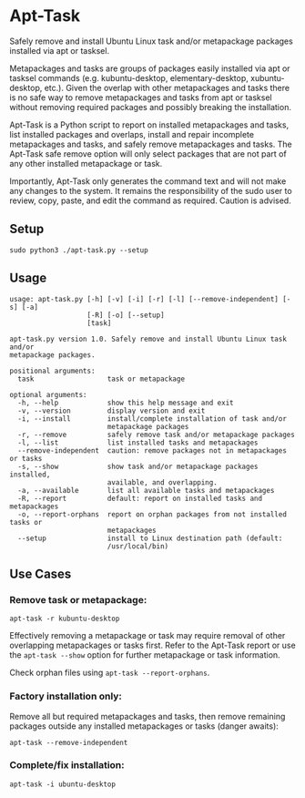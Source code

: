 # Apt-Task
Safely remove and install Ubuntu Linux task and/or metapackage packages installed via apt or tasksel.

Metapackages and tasks are groups of packages easily installed via apt or tasksel commands (e.g. kubuntu-desktop, elementary-desktop, xubuntu-desktop, etc.). Given the overlap with other metapackages and tasks there is no safe way to remove metapackages and tasks from apt or tasksel without removing required packages and possibly breaking the installation.

Apt-Task is a Python script to report on installed metapackages and tasks, list installed packages and overlaps, install and repair incomplete metapackages and tasks, and safely remove metapackages and tasks. The Apt-Task safe remove option will only select packages that are not part of any other installed metapackage or task. 

Importantly, Apt-Task only generates the command text and will not make any changes to the system. It remains the responsibility of the sudo user to review, copy, paste, and edit the command as required. Caution is advised.

## Setup
```sudo python3 ./apt-task.py --setup```

## Usage

```
usage: apt-task.py [-h] [-v] [-i] [-r] [-l] [--remove-independent] [-s] [-a]
                   [-R] [-o] [--setup]
                   [task]

apt-task.py version 1.0. Safely remove and install Ubuntu Linux task and/or
metapackage packages.

positional arguments:
  task                  task or metapackage

optional arguments:
  -h, --help            show this help message and exit
  -v, --version         display version and exit
  -i, --install         install/complete installation of task and/or
                        metapackage packages
  -r, --remove          safely remove task and/or metapackage packages
  -l, --list            list installed tasks and metapackages
  --remove-independent  caution: remove packages not in metapackages or tasks
  -s, --show            show task and/or metapackage packages installed,
                        available, and overlapping.
  -a, --available       list all available tasks and metapackages
  -R, --report          default: report on installed tasks and metapackages
  -o, --report-orphans  report on orphan packages from not installed tasks or
                        metapackages
  --setup               install to Linux destination path (default:
                        /usr/local/bin)
```

## Use Cases

### Remove task or metapackage:
```apt-task -r kubuntu-desktop```

Effectively removing a metapackage or task may require removal of other overlapping metapackages or tasks first. Refer to the Apt-Task report or use the ```apt-task --show``` option for further metapackage or task information.

Check orphan files using ```apt-task --report-orphans```.

### Factory installation only:
Remove all but required metapackages and tasks, then remove remaining packages outside any installed metapackages or tasks (danger awaits):

```apt-task --remove-independent```

### Complete/fix installation:
```apt-task -i ubuntu-desktop```
